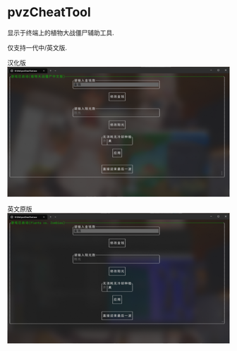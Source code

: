 # pvzCheatTool

显示于终端上的植物大战僵尸辅助工具.

仅支持一代中/英文版.

汉化版
![汉化版](https://github.com/LymoProjects/pvzCheatTool/blob/master/assets/zhcn.png)

英文原版
![英文原版](https://github.com/LymoProjects/pvzCheatTool/blob/master/assets/en.png)

